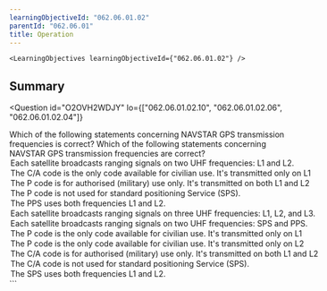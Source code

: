 ```yaml
---
learningObjectiveId: "062.06.01.02"
parentId: "062.06.01"
title: Operation
---
```


```tsx eval
<LearningObjectives learningObjectiveId={"062.06.01.02"} />
```

## Summary

<Question
  id="O2OVH2WDJY"
  lo={["062.06.01.02.10", "062.06.01.02.06", "062.06.01.02.04"]}
>
  <Text variant="oneCorrect">
    Which of the following statements concerning NAVSTAR GPS transmission
    frequencies is correct?
  </Text>
  <Text variant="multipleCorrect" select={5}>
    Which of the following statements concerning NAVSTAR GPS transmission
    frequencies are correct?
  </Text>
  <Option correct>
    Each satellite broadcasts ranging signals on two UHF frequencies: L1 and L2.
  </Option>
  <Option correct>
    The C/A code is the only code available for civilian use. It's transmitted
    only on L1
  </Option>
  <Option correct>
    The P code is for authorised (military) use only. It's transmitted on both
    L1 and L2
  </Option>
  <Option correct>
    The P code is not used for standard positioning Service (SPS).
  </Option>
  <Option correct>The PPS uses both frequencies L1 and L2.</Option>
  <Option why="There are only two frequencies L1 and L2">
    Each satellite broadcasts ranging signals on three UHF frequencies: L1, L2,
    and L3.
  </Option>
  <Option why="The two frequencies are L1 and L2">
    Each satellite broadcasts ranging signals on two UHF frequencies: SPS and
    PPS.
  </Option>
  <Option why="P code stands for Precision code. Only the C/A (Coarse acquisition) code is available for civilian use.">
    The P code is the only code available for civilian use. It's transmitted
    only on L1
  </Option>
  <Option why="P code stands for Precision code. Only the C/A (Coarse acquisition) code is available for civilian use.">
    The P code is the only code available for civilian use. It's transmitted
    only on L2
  </Option>
  <Option why="The C/A (Coarse acquisition) code is available for civilian use.">
    The C/A code is for authorised (military) use only. It's transmitted on both
    L1 and L2
  </Option>
  <Option why="The C/A (Coarse acquisition) is the only code used in SPS.">
    The C/A code is not used for standard positioning Service (SPS).
  </Option>
  <Option why="The standard precision service only uses de C/A code which is only available on the L1 frequency.">
    The SPS uses both frequencies L1 and L2.
  </Option>
</Question>
```
